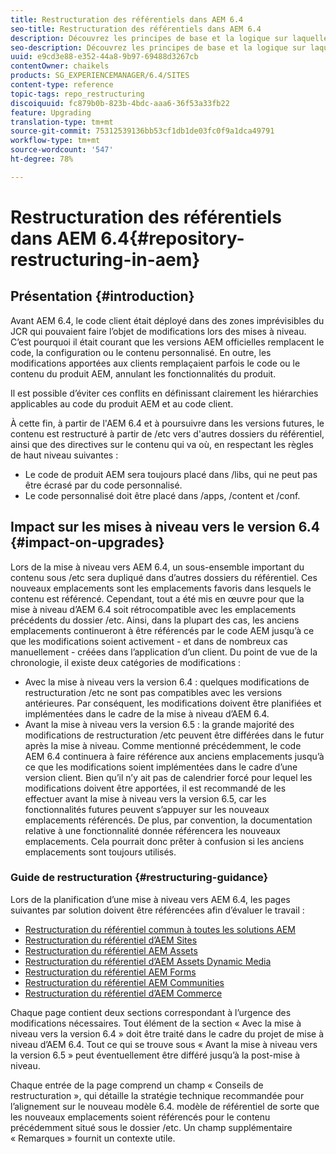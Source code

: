 ```yaml
---
title: Restructuration des référentiels dans AEM 6.4
seo-title: Restructuration des référentiels dans AEM 6.4
description: Découvrez les principes de base et la logique sur laquelle repose le reformatage des référentiels dans AEM 6.4
seo-description: Découvrez les principes de base et la logique sur laquelle repose le reformatage des référentiels dans AEM 6.4
uuid: e9cd3e88-e352-44a8-9b97-69488d3267cb
contentOwner: chaikels
products: SG_EXPERIENCEMANAGER/6.4/SITES
content-type: reference
topic-tags: repo_restructuring
discoiquuid: fc879b0b-823b-4bdc-aaa6-36f53a33fb22
feature: Upgrading
translation-type: tm+mt
source-git-commit: 75312539136bb53cf1db1de03fc0f9a1dca49791
workflow-type: tm+mt
source-wordcount: '547'
ht-degree: 78%

---
```



# Restructuration des référentiels dans AEM 6.4{#repository-restructuring-in-aem}

## Présentation {#introduction}

Avant AEM 6.4, le code client était déployé dans des zones imprévisibles du JCR qui pouvaient faire l’objet de modifications lors des mises à niveau. C’est pourquoi il était courant que les versions AEM officielles remplacent le code, la configuration ou le contenu personnalisé. En outre, les modifications apportées aux clients remplaçaient parfois le code ou le contenu du produit AEM, annulant les fonctionnalités du produit.

Il est possible d’éviter ces conflits en définissant clairement les hiérarchies applicables au code du produit AEM et au code client.

À cette fin, à partir de l&#39;AEM 6.4 et à poursuivre dans les versions futures, le contenu est restructuré à partir de /etc vers d&#39;autres dossiers du référentiel, ainsi que des directives sur le contenu qui va où, en respectant les règles de haut niveau suivantes :

* Le code de produit AEM sera toujours placé dans /libs, qui ne peut pas être écrasé par du code personnalisé.
* Le code personnalisé doit être placé dans /apps, /content et /conf.

## Impact sur les mises à niveau vers le version 6.4 {#impact-on-upgrades}

Lors de la mise à niveau vers AEM 6.4, un sous-ensemble important du contenu sous /etc sera dupliqué dans d’autres dossiers du référentiel. Ces nouveaux emplacements sont les emplacements favoris dans lesquels le contenu est référencé. Cependant, tout a été mis en œuvre pour que la mise à niveau d’AEM 6.4 soit rétrocompatible avec les emplacements précédents du dossier /etc. Ainsi, dans la plupart des cas, les anciens emplacements continueront à être référencés par le code AEM jusqu’à ce que les modifications soient activement - et dans de nombreux cas manuellement - créées dans l’application d’un client. Du point de vue de la chronologie, il existe deux catégories de modifications :

* Avec la mise à niveau vers la version 6.4 : quelques modifications de restructuration /etc ne sont pas compatibles avec les versions antérieures. Par conséquent, les modifications doivent être planifiées et implémentées dans le cadre de la mise à niveau d’AEM 6.4.
* Avant la mise à niveau vers la version 6.5 : la grande majorité des modifications de restructuration /etc peuvent être différées dans le futur après la mise à niveau. Comme mentionné précédemment, le code AEM 6.4 continuera à faire référence aux anciens emplacements jusqu’à ce que les modifications soient implémentées dans le cadre d’une version client. Bien qu’il n’y ait pas de calendrier forcé pour lequel les modifications doivent être apportées, il est recommandé de les effectuer avant la mise à niveau vers la version 6.5, car les fonctionnalités futures peuvent s’appuyer sur les nouveaux emplacements référencés. De plus, par convention, la documentation relative à une fonctionnalité donnée référencera les nouveaux emplacements. Cela pourrait donc prêter à confusion si les anciens emplacements sont toujours utilisés.

### Guide de restructuration {#restructuring-guidance}

Lors de la planification d’une mise à niveau vers AEM 6.4, les pages suivantes par solution doivent être référencées afin d’évaluer le travail :

* [Restructuration du référentiel commun à toutes les solutions AEM](/help/sites-deploying/all-repository-restructuring-in-aem-6-4.md)
* [Restructuration du référentiel d’AEM Sites](/help/sites-deploying/sites-repository-restructuring-in-aem-6-4.md)
* [Restructuration du référentiel AEM Assets](/help/sites-deploying/assets-repository-restructuring-in-aem-6-4.md)
* [Restructuration du référentiel d’AEM Assets Dynamic Media](/help/sites-deploying/dynamicmedia-repository-restructuring-in-aem-6-4.md)
* [Restructuration du référentiel AEM Forms](/help/sites-deploying/forms-repository-restructuring-in-aem-6-4.md)
* [Restructuration du référentiel AEM Communities](/help/sites-deploying/communities-repository-restructuring-in-aem-6-4.md)
* [Restructuration du référentiel d’AEM Commerce](/help/sites-deploying/ecommerce-repository-restructuring-in-aem-6-4.md)

Chaque page contient deux sections correspondant à l’urgence des modifications nécessaires. Tout élément de la section « Avec la mise à niveau vers la version 6.4 » doit être traité dans le cadre du projet de mise à niveau d’AEM 6.4. Tout ce qui se trouve sous « Avant la mise à niveau vers la version 6.5 » peut éventuellement être différé jusqu’à la post-mise à niveau.

Chaque entrée de la page comprend un champ « Conseils de restructuration », qui détaille la stratégie technique recommandée pour l’alignement sur le nouveau modèle 6.4.  modèle de référentiel de sorte que les nouveaux emplacements soient référencés pour le contenu précédemment situé sous le dossier /etc. Un champ supplémentaire « Remarques » fournit un contexte utile.
